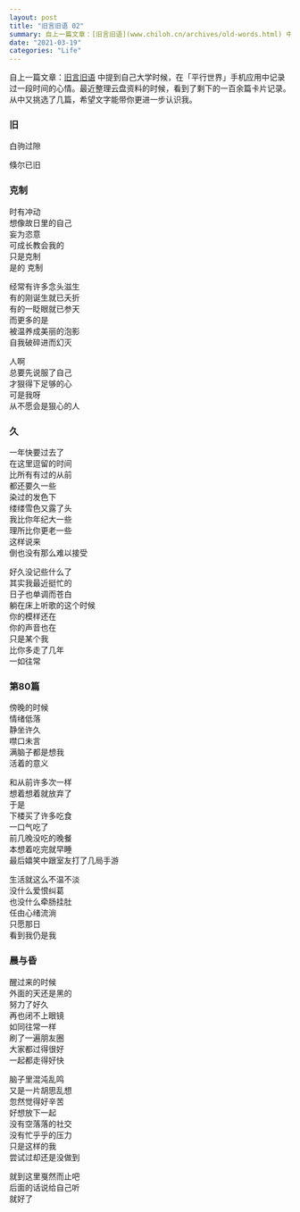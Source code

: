 ```yaml
---
layout: post
title: "旧言旧语 02"
summary: 自上一篇文章：[旧言旧语](www.chiloh.cn/archives/old-words.html) 中提到自己大学时候，在「平行世界」手机应用中记录过一段时间的心情。最近整理云盘资料的时候，看到了剩下的一百余篇卡片记录。从中又挑选了几篇，希望文字能带你更进一步认识我。
date: "2021-03-19"
categories: "Life"
---
```


自上一篇文章：[旧言旧语](http://blog.chiloh.cn/2020-08-19/old-words.html) 中提到自己大学时候，在「平行世界」手机应用中记录过一段时间的心情。最近整理云盘资料的时候，看到了剩下的一百余篇卡片记录。从中又挑选了几篇，希望文字能带你更进一步认识我。

### 旧

白驹过隙

倏尔已旧

### 克制

时有冲动  
想像故日里的自己  
妄为恣意  
可成长教会我的  
只是克制  
是的 克制

经常有许多念头滋生  
有的刚诞生就已夭折  
有的一眨眼就已参天  
而更多的是  
被温养成美丽的泡影  
自我破碎进而幻灭

人啊  
总要先说服了自己  
才狠得下足够的心  
可是我呀  
从不愿会是狠心的人

### 久

一年快要过去了  
在这里逗留的时间  
比所有有过的从前  
都还要久一些  
染过的发色下  
缕缕雪色又露了头  
我比你年纪大一些  
理所比你更老一些  
这样说来  
倒也没有那么难以接受

好久没记些什么了  
其实我最近挺忙的  
日子也单调而苍白  
躺在床上听歌的这个时候  
你的模样还在  
你的声音也在  
只是某个我  
比你多走了几年  
一如往常

### 第80篇

傍晚的时候  
情绪低落  
静坐许久  
噤口未言  
满脑子都是想我  
活着的意义

和从前许多次一样  
想着想着就放弃了  
于是  
下楼买了许多吃食  
一口气吃了  
前几晚没吃的晚餐  
本想着吃完就早睡  
最后嬉笑中跟室友打了几局手游

生活就这么不温不淡  
没什么爱恨纠葛  
也没什么牵肠挂肚  
任由心绪流淌  
只愿那日  
看到我仍是我

### 晨与昏

醒过来的时候  
外面的天还是黑的  
努力了好久  
再也闭不上眼镜  
如同往常一样  
刷了一遍朋友圈  
大家都过得很好  
一起都走得好快

脑子里混沌乱鸣  
又是一片胡思乱想  
忽然觉得好辛苦  
好想放下一起  
没有空落落的社交  
没有忙乎乎的压力  
只是这样的我  
尝试过却还是没做到

就到这里戛然而止吧  
后面的话说给自己听  
就好了
